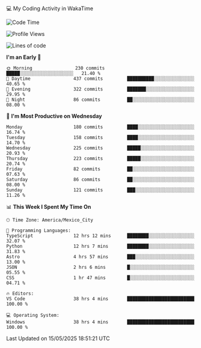 💻 My Coding Activity in WakaTime
<!--START_SECTION:waka-->
![Code Time](http://img.shields.io/badge/Code%20Time-429%20hrs%2020%20mins-blue)

![Profile Views](http://img.shields.io/badge/Profile%20Views-0-blue)

![Lines of code](https://img.shields.io/badge/From%20Hello%20World%20I%27ve%20Written-2.2%20million%20lines%20of%20code-blue)

**I'm an Early 🐤** 

```text
🌞 Morning                230 commits         █████░░░░░░░░░░░░░░░░░░░░   21.40 % 
🌆 Daytime                437 commits         ██████████░░░░░░░░░░░░░░░   40.65 % 
🌃 Evening                322 commits         ███████░░░░░░░░░░░░░░░░░░   29.95 % 
🌙 Night                  86 commits          ██░░░░░░░░░░░░░░░░░░░░░░░   08.00 % 
```
📅 **I'm Most Productive on Wednesday** 

```text
Monday                   180 commits         ████░░░░░░░░░░░░░░░░░░░░░   16.74 % 
Tuesday                  158 commits         ████░░░░░░░░░░░░░░░░░░░░░   14.70 % 
Wednesday                225 commits         █████░░░░░░░░░░░░░░░░░░░░   20.93 % 
Thursday                 223 commits         █████░░░░░░░░░░░░░░░░░░░░   20.74 % 
Friday                   82 commits          ██░░░░░░░░░░░░░░░░░░░░░░░   07.63 % 
Saturday                 86 commits          ██░░░░░░░░░░░░░░░░░░░░░░░   08.00 % 
Sunday                   121 commits         ███░░░░░░░░░░░░░░░░░░░░░░   11.26 % 
```


📊 **This Week I Spent My Time On** 

```text
🕑︎ Time Zone: America/Mexico_City

💬 Programming Languages: 
TypeScript               12 hrs 12 mins      ████████░░░░░░░░░░░░░░░░░   32.07 % 
Python                   12 hrs 7 mins       ████████░░░░░░░░░░░░░░░░░   31.83 % 
Astro                    4 hrs 57 mins       ███░░░░░░░░░░░░░░░░░░░░░░   13.00 % 
JSON                     2 hrs 6 mins        █░░░░░░░░░░░░░░░░░░░░░░░░   05.55 % 
CSS                      1 hr 47 mins        █░░░░░░░░░░░░░░░░░░░░░░░░   04.71 % 

🔥 Editors: 
VS Code                  38 hrs 4 mins       █████████████████████████   100.00 % 

💻 Operating System: 
Windows                  38 hrs 4 mins       █████████████████████████   100.00 % 
```


 Last Updated on 15/05/2025 18:51:21 UTC
<!--END_SECTION:waka-->
